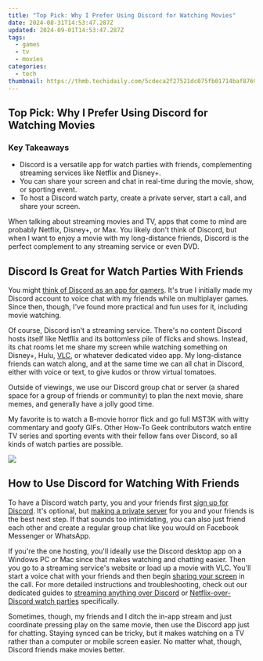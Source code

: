 ```yaml
---
title: "Top Pick: Why I Prefer Using Discord for Watching Movies"
date: 2024-08-31T14:53:47.287Z
updated: 2024-09-01T14:53:47.287Z
tags:
  - games
  - tv
  - movies
categories:
  - tech
thumbnail: https://thmb.techidaily.com/5cdeca2f27521dc075fb01714baf87697fb58a0ad36d3dacc7568c6abd91399a.jpg
---
```


## Top Pick: Why I Prefer Using Discord for Watching Movies

### Key Takeaways

* Discord is a versatile app for watch parties with friends, complementing streaming services like Netflix and Disney+.
* You can share your screen and chat in real-time during the movie, show, or sporting event.
* To host a Discord watch party, create a private server, start a call, and share your screen.

 When talking about streaming movies and TV, apps that come to mind are probably Netflix, Disney+, or Max. You likely don't think of Discord, but when I want to enjoy a movie with my long-distance friends, Discord is the perfect complement to any streaming service or even DVD.

##  Discord Is Great for Watch Parties With Friends

 You might [think of Discord as an app for gamers](https://extra-lessons.techidaily.com/best-of-the-best-ultimate-list-of-gopro-casings-for-2024/). It's true I initially made my Discord account to voice chat with my friends while on multiplayer games. Since then, though, I've found more practical and fun uses for it, including movie watching.

 Of course, Discord isn't a streaming service. There's no content Discord hosts itself like Netflix and its bottomless pile of flicks and shows. Instead, its chat rooms let me share my screen while watching something on Disney+, Hulu, [VLC](https://www.videolan.org/), or whatever dedicated video app. My long-distance friends can watch along, and at the same time we can all chat in Discord, either with voice or text, to give kudos or throw virtual tomatoes.

 Outside of viewings, we use our Discord group chat or server (a shared space for a group of friends or community) to plan the next movie, share memes, and generally have a jolly good time.

 My favorite is to watch a B-movie horror flick and go full MST3K with witty commentary and goofy GIFs. Other How-To Geek contributors watch entire TV series and sporting events with their fellow fans over Discord, so all kinds of watch parties are possible.

<!-- affiliate ads begin -->
<a href="https://shop.systoolsgroup.com/affiliate.php?ACCOUNT=SYSTOOBY&AFFILIATE=108875&PATH=https%3A%2F%2Fwww.systoolsgroup.com%3FAFFILIATE%3D108875%26RESOURCE%3D%2BSysTools%2BOutlook%2BRecovery"><img src="https://www.systoolsgroup.com/box/outlook-recovery.png" border="0"></a>
<!-- affiliate ads end -->
##  How to Use Discord for Watching With Friends

 To have a Discord watch party, you and your friends first [sign up for Discord](https://support.discord.com/hc/en-us/articles/360033931551-Getting-Started). It's optional, but [making a private server](https://facebook-clips.techidaily.com/updated-seamless-music-addition-for-social-media-iphoneandroid/) for you and your friends is the best next step. If that sounds too intimidating, you can also just friend each other and create a regular group chat like you would on Facebook Messenger or WhatsApp.

 If you're the one hosting, you'll ideally use the Discord desktop app on a Windows PC or Mac since that makes watching and chatting easier. Then you go to a streaming service's website or load up a movie with VLC. You'll start a voice chat with your friends and then begin [sharing your screen](https://techno-recovery.techidaily.com/ace-the-skype-screen-the-ultimate-top-9-guide-to-nailing-remote-interviews/) in the call. For more detailed instructions and troubleshooting, check out our dedicated guides to [streaming anything over Discord](https://eaxpv-info.techidaily.com/new-in-2024-for-students-discover-the-top-10-historical-youtube-channels-now/) or [Netflix-over-Discord watch parties](https://eaxpv-info.techidaily.com/updated-2024-approved-guffaw-generation-generating-7-hilarious-video-moments-online/) specifically.

 Sometimes, though, my friends and I ditch the in-app stream and just coordinate pressing play on the same movie, then use the Discord app just for chatting. Staying synced can be tricky, but it makes watching on a TV rather than a computer or mobile screen easier. No matter what, though, Discord friends make movies better.

<ins class="adsbygoogle"
     style="display:block"
     data-ad-format="autorelaxed"
     data-ad-client="ca-pub-7571918770474297"
     data-ad-slot="1223367746"></ins>



<ins class="adsbygoogle"
     style="display:block"
     data-ad-client="ca-pub-7571918770474297"
     data-ad-slot="8358498916"
     data-ad-format="auto"
     data-full-width-responsive="true"></ins>


